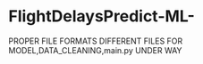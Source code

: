 # FlightDelaysPredict-ML-

PROPER FILE FORMATS 
DIFFERENT FILES FOR MODEL,DATA_CLEANING,main.py 
UNDER WAY
